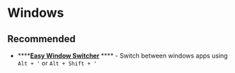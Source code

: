 # Windows

## Recommended

* ****[**Easy Window Switcher**](https://neosmart.net/EasySwitch) **** - Switch between windows apps using `Alt + '` or `Alt + Shift + '`
